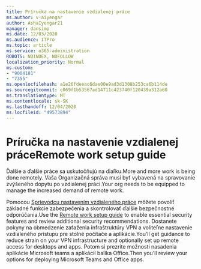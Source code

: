 ```yaml
---
title: Príručka na nastavenie vzdialenej práce
ms.author: v-aiyengar
author: AshaIyengar21
manager: dansimp
ms.date: 12/03/2020
ms.audience: ITPro
ms.topic: article
ms.service: o365-administration
ROBOTS: NOINDEX, NOFOLLOW
localization_priority: Normal
ms.custom:
- "9004181"
- "7355"
ms.openlocfilehash: a1e26fdeeac6dae00e9ad3d1308b253ca6b114de
ms.sourcegitcommit: c069f1b53567ad14711c423740f120439a312a60
ms.translationtype: MT
ms.contentlocale: sk-SK
ms.lasthandoff: 12/04/2020
ms.locfileid: "49573894"
---
```

# <a name="remote-work-setup-guide"></a><span data-ttu-id="56da3-102">Príručka na nastavenie vzdialenej práce</span><span class="sxs-lookup"><span data-stu-id="56da3-102">Remote work setup guide</span></span>

<span data-ttu-id="56da3-103">Ďalšie a ďalšie práce sa uskutočňujú na diaľku.</span><span class="sxs-lookup"><span data-stu-id="56da3-103">More and more work is being done remotely.</span></span> <span data-ttu-id="56da3-104">Vaša Organizačná správa musí byť vybavená na spravovanie zvýšeného dopytu po vzdialenej práci.</span><span class="sxs-lookup"><span data-stu-id="56da3-104">Your org needs to be equipped to manage the increased demand of remote work.</span></span>

<span data-ttu-id="56da3-105">Pomocou [Sprievodcu nastavením vzdialeného práce](https://go.microsoft.com/fwlink/?linkid=2142062) môžete povoliť základné funkcie zabezpečenia a skontrolovať ďalšie bezpečnostné odporúčania.</span><span class="sxs-lookup"><span data-stu-id="56da3-105">Use the [Remote work setup guide](https://go.microsoft.com/fwlink/?linkid=2142062) to enable essential security features and review additional security recommendations.</span></span> <span data-ttu-id="56da3-106">Dostanete pokyny na obmedzenie zaťaženia infraštruktúry VPN a voliteľne nastavenie vzdialeného prístupu pre stolné počítače a aplikácie.</span><span class="sxs-lookup"><span data-stu-id="56da3-106">You'll get guidance to reduce strain on your VPN infrastructure and optionally set up remote access for desktops and apps.</span></span> <span data-ttu-id="56da3-107">Potom si prezrite možnosti nasadenia aplikácie Microsoft teams a aplikácií balíka Office.</span><span class="sxs-lookup"><span data-stu-id="56da3-107">Then you'll review your options for deploying ‎Microsoft Teams‎ and ‎Office‎ apps.</span></span>

